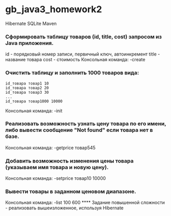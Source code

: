 # gb_java3_homework2
Hibernate SQLite Maven

### Сформировать таблицу товаров (id, title, cost) запросом из Java приложения.

id - порядковый номер записи, первичный ключ, автоинкремент
title - название товара
cost - стоимость
Консольная команда: -create

### Oчистить таблицу и заполнить 1000 товаров вида:
```
id_товара товар1 10
id_товара товар2 20
id_товара товар3 30
...
id_товара товар1000 10000
```
Консольная команда: -init
### Реализовать возможность узнать цену товара по его имени, либо вывести сообщение "Not found" если товара нет в базе.

Консольная команда: -getprice товар545
### Добавить возможность изменения цены товара (указываем имя товара и новую цену).

Консольная команда: -setprice товар10 10000
### Вывести товары в заданном ценовом диапазоне.

Консольная команда: -list 100 600
**** Задание повышенной сложности - реализовать вышеизложенное, используя Hibernate
